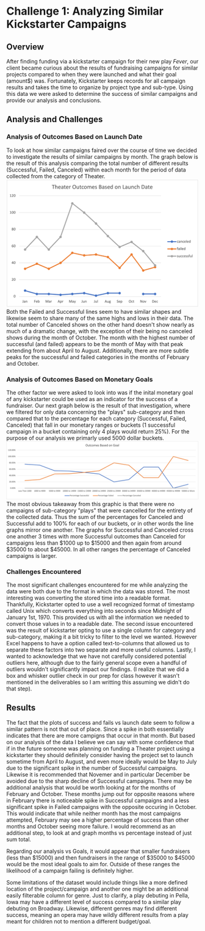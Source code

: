 # Challenge 1: Analyzing Similar Kickstarter Campaigns

## Overview
After finding funding via a kickstarter campaign for their new play _Fever_, our client became curious about the results of fundraising campaigns for similar projects compared to when they were launched and what their goal (amount$) was.  Fortunately, Kickstarter keeps records for all campaign results and takes the time to organize by project type and sub-type.  Using this data we were asked to determine the success of similar campaigns and provide our analysis and conclusions.

## Analysis and Challenges

### Analysis of Outcomes Based on Launch Date

To look at how similar campaigns faired over the course of time we decided to investigate the results of similar campaigns by month.  The graph below is the result of this analysis comparing the total number of different results (Successful, Failed, Canceled) within each month for the period of data collected from the category of Theater.
![Outcomes vs Launch Date](./Theater_Outcomes_vs_Launch.png)
Both the Failed and Successful lines seem to have similar shapes and likewise seem to share many of the same highs and lows in their data.  The total number of Canceled shows on the other hand doesn't show nearly as much of a dramatic change, with the exception of their being no canceled shows during the month of October.  The month with the highest number of successful (and failed) appears to be the month of May with that peak extending from about April to August.  Additionally, there are more subtle peaks for the successful and failed categories in the months of February and October.



### Analysis of Outcomes Based on Monetary Goals

The other factor we were asked to look into was if the inital monetary goal of any kickstarter could be used as an indicator for the success of a fundraiser.  Our next graph below is the result of that investigation, where we filtered for only data concerning the "plays" sub-category and then compared that to the percentage for each category (Successful, Failed, Canceled) that fall in our monetary ranges or buckets (1 successful campaign in a bucket containing only 4 plays would return 25%).  For the purpose of our analysis we primarly used 5000 dollar buckets.
![Outcomes vs Goals](Outcomes_vs_Goals.png)
The most obvious takeaway from this graphic is that there were no campaigns of sub-category "plays" that were cancelled for the entirety of the collected data.  Thus the sum of the percentages for Canceled and Successful add to 100% for each of our buckets, or in other words the line graphs mirror one another.  The graphs for Successful and Canceled cross one another 3 times with more Successful outcomes than Canceled for campaigns less than $1000 up to $15000 and then again from around $35000 to about $45000.  In all other ranges the percentage of Canceled campaigns is larger.

### Challenges Encountered

The most significant challenges encountered for me while analyzing the data were both due to the format in which the data was stored.  The most interesting was converting the stored time into a readable format.  Thankfully, Kickstarter opted to use a well recognized format of timestamp called Unix which converts everything into seconds since Midnight of January 1st, 1970.  This provided us with all the information we needed to convert those values in to a readable date.  The second issue encountered was the result of kickstarter opting to use a single column for category and sub-category, making it a bit tricky to filter to the level we wanted.  However Excel happens to have a option called text-to-columns that allowed us to separate these factors into two separate and more useful columns.  Lastly, I wanted to acknowledge that we have not carefully considered potential outliers here, although due to the fairly general scope even a handful of outliers wouldn't significantly impact our findings.  (I realize that we did a box and whisker outlier check in our prep for class however it wasn't mentioned in the deliverables so I am writting this assuming we didn't do that step).

## Results

The fact that the plots of success and fails vs launch date seem to follow a similar pattern is not that out of place.  Since a spike in both essentially indicates that there are more campigns that occur in that month.  But based on our analysis of the data I believe we can say with some confidence that if in the future someone was planning on funding a Theater project using a kickstarter they should definitely consider having the project set to launch sometime from April to August, and even more ideally would be May to July due to the significant spike in the number of Successful campaigns.  Likewise it is recommended that Novemer and in particular December be avoided due to the sharp decline of Successful campaigns.  There may be additional analysis that would be worth looking at for the months of February and October.  These months jump out for opposite reasons where in February there is noticeable spike in Successful campaigns and a less significant spike in Failed campaigns with the opposite occuring in October.  This would indicate that while neither month has the most campaigns attempted, February may see a higher percentage of success than other months and October seeing more failure.  I would recommend as an additional step, to look at and graph months vs percentage instead of just sum total.

Regarding our analysis vs Goals, it would appear that smaller fundraisers (less than $15000) and then fundraisers in the range of $35000 to $45000 would be the most ideal goals to aim for.  Outside of these ranges the likelihood of a campaign failing is definitely higher.

Some limitations of the dataset would include things like a more defined location of the project/campaign and another one might be an additional easily filterable column for genre.  Just to clarify, a play debuting in Pella, Iowa may have a different level of success compared to a similar play debuting on Broadway.  Likewise, different genres may find different success, meaning an opera may have wildly different results from a play meant for children not to mention a different budget/goal.
